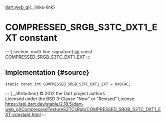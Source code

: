 [dart:web\_gl](../../dart-web_gl/dart-web_gl-library){._links-link}

COMPRESSED\_SRGB\_S3TC\_DXT1\_EXT constant
==========================================

::: {.section .multi-line-signature}
[int](../../dart-core/int-class) const COMPRESSED\_SRGB\_S3TC\_DXT1\_EXT
:::

Implementation {#source}
--------------

``` {.language-dart data-language="dart"}
static const int COMPRESSED_SRGB_S3TC_DXT1_EXT = 0x8C4C;
```

::: {._attribution}
© 2012 the Dart project authors\
Licensed under the BSD 3-Clause \"New\" or \"Revised\" License.\
<https://api.dart.dev/stable/2.18.5/dart-web_gl/CompressedTextureS3TCsRgb/COMPRESSED_SRGB_S3TC_DXT1_EXT-constant.html>
:::
